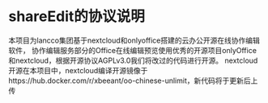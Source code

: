 # shareEdit的协议说明
本项目为lancco集团基于nextcloud和onlyoffice搭建的云办公开源在线协作编辑软件，
协作编辑服务部分的Office在线编辑预览使用优秀的开源项目onlyOffice和nextcloud，根据开源协议AGPLv3.0我们将改过的代码进行开源。
nextcloud开源在本项目中，nextcloud编译开源镜像于https://hub.docker.com/r/xbeeant/oo-chinese-unlimit，新代码将于更新后上传
